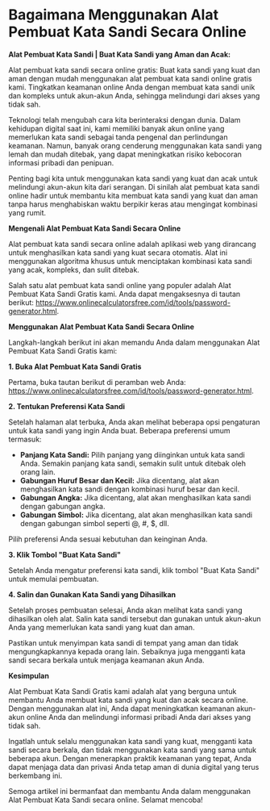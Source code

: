 Bagaimana Menggunakan Alat Pembuat Kata Sandi Secara Online
===========================================================

**Alat Pembuat Kata Sandi | Buat Kata Sandi yang Aman dan Acak:**

Alat pembuat kata sandi secara online gratis: Buat kata sandi yang kuat dan aman dengan mudah menggunakan alat pembuat kata sandi online gratis kami. Tingkatkan keamanan online Anda dengan membuat kata sandi unik dan kompleks untuk akun-akun Anda, sehingga melindungi dari akses yang tidak sah.

Teknologi telah mengubah cara kita berinteraksi dengan dunia. Dalam kehidupan digital saat ini, kami memiliki banyak akun online yang memerlukan kata sandi sebagai tanda pengenal dan perlindungan keamanan. Namun, banyak orang cenderung menggunakan kata sandi yang lemah dan mudah ditebak, yang dapat meningkatkan risiko kebocoran informasi pribadi dan penipuan.

Penting bagi kita untuk menggunakan kata sandi yang kuat dan acak untuk melindungi akun-akun kita dari serangan. Di sinilah alat pembuat kata sandi online hadir untuk membantu kita membuat kata sandi yang kuat dan aman tanpa harus menghabiskan waktu berpikir keras atau mengingat kombinasi yang rumit.

**Mengenali Alat Pembuat Kata Sandi Secara Online**

Alat pembuat kata sandi secara online adalah aplikasi web yang dirancang untuk menghasilkan kata sandi yang kuat secara otomatis. Alat ini menggunakan algoritma khusus untuk menciptakan kombinasi kata sandi yang acak, kompleks, dan sulit ditebak.

Salah satu alat pembuat kata sandi online yang populer adalah Alat Pembuat Kata Sandi Gratis kami. Anda dapat mengaksesnya di tautan berikut: <https://www.onlinecalculatorsfree.com/id/tools/password-generator.html>.

**Menggunakan Alat Pembuat Kata Sandi Secara Online**

Langkah-langkah berikut ini akan memandu Anda dalam menggunakan Alat Pembuat Kata Sandi Gratis kami:

**1. Buka Alat Pembuat Kata Sandi Gratis**

Pertama, buka tautan berikut di peramban web Anda: <https://www.onlinecalculatorsfree.com/id/tools/password-generator.html>.

**2. Tentukan Preferensi Kata Sandi**

Setelah halaman alat terbuka, Anda akan melihat beberapa opsi pengaturan untuk kata sandi yang ingin Anda buat. Beberapa preferensi umum termasuk:

- **Panjang Kata Sandi:** Pilih panjang yang diinginkan untuk kata sandi Anda. Semakin panjang kata sandi, semakin sulit untuk ditebak oleh orang lain.
- **Gabungan Huruf Besar dan Kecil:** Jika dicentang, alat akan menghasilkan kata sandi dengan kombinasi huruf besar dan kecil.
- **Gabungan Angka:** Jika dicentang, alat akan menghasilkan kata sandi dengan gabungan angka.
- **Gabungan Simbol:** Jika dicentang, alat akan menghasilkan kata sandi dengan gabungan simbol seperti @, #, $, dll.

Pilih preferensi Anda sesuai kebutuhan dan keinginan Anda.

**3. Klik Tombol "Buat Kata Sandi"**

Setelah Anda mengatur preferensi kata sandi, klik tombol "Buat Kata Sandi" untuk memulai pembuatan.

**4. Salin dan Gunakan Kata Sandi yang Dihasilkan**

Setelah proses pembuatan selesai, Anda akan melihat kata sandi yang dihasilkan oleh alat. Salin kata sandi tersebut dan gunakan untuk akun-akun Anda yang memerlukan kata sandi yang kuat dan aman.

Pastikan untuk menyimpan kata sandi di tempat yang aman dan tidak mengungkapkannya kepada orang lain. Sebaiknya juga mengganti kata sandi secara berkala untuk menjaga keamanan akun Anda.

**Kesimpulan**

Alat Pembuat Kata Sandi Gratis kami adalah alat yang berguna untuk membantu Anda membuat kata sandi yang kuat dan acak secara online. Dengan menggunakan alat ini, Anda dapat meningkatkan keamanan akun-akun online Anda dan melindungi informasi pribadi Anda dari akses yang tidak sah.

Ingatlah untuk selalu menggunakan kata sandi yang kuat, mengganti kata sandi secara berkala, dan tidak menggunakan kata sandi yang sama untuk beberapa akun. Dengan menerapkan praktik keamanan yang tepat, Anda dapat menjaga data dan privasi Anda tetap aman di dunia digital yang terus berkembang ini.

Semoga artikel ini bermanfaat dan membantu Anda dalam menggunakan Alat Pembuat Kata Sandi secara online. Selamat mencoba!